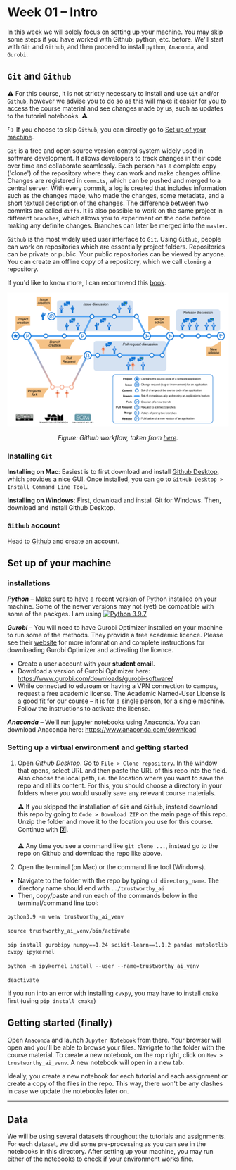 # Week 01 – Intro

In this week we will solely focus on setting up your machine. You may skip some steps if you have worked with Github, python, etc. before. We'll start with `Git` and `Github`, and then proceed to install `python`, `Anaconda`, and `Gurobi`.

## `Git` and `Github`

:warning: For this course, it is not strictly necessary to install and use `Git` and/or `Github`, however we advise you to do so as this will make it easier for you to access the course material and see changes made by us, such as updates to the tutorial notebooks. :warning:

:arrow_right_hook: If you choose to skip `Github`, you can directly go to [Set up of your machine](https://github.com/tabearoeber/trustworthy_ai/tree/main/01_intro#Set-up-of-your-machine).

`Git` is a free and open source version control system widely used in software development. It allows developers to track changes in their code over time and collaborate seamlessly. Each person has a complete copy ('clone') of the repository where they can work and make changes offline. Changes are registered in `commits`, which can be pushed and merged to a central server. With every commit, a log is created that includes information such as the changes made, who made the changes, some metadata, and a short textual description of the changes. The difference between two commits are called `diffs`. It is also possible to work on the same project in different `branches`, which allows you to experiment on the code before making any definite changes. Branches can later be merged into the `master`.

`Github` is the most widely used user interface to `Git`. Using `Github`, people can work on repositories which are essentially project folders. Repositories can be private or public. Your public repositories can be viewed by anyone. You can create an offline copy of a repository, which we call `cloning` a repository.

If you'd like to know more, I can recommend this [book](https://git-scm.com/book/en/v2).

<p align="center">
   <img src="../img/github-process-english.png" width="700">
</p>
<p align="center">
    <em>Figure: Github workflow, taken from <a href="https://livablesoftware.com/development-process-in-github-basic-infographic/">here</a>.</em>
</p>

### Installing `Git`

**Installing on Mac**: Easiest is to first download and install [Github Desktop](https://desktop.github.com), which provides a nice GUI. Once installed, you can go to `GitHub Desktop > Install Command Line Tool`. 

**Installing on Windows**: First, download and install Git for Windows. Then, download and install Github Desktop. 

### `Github` account

Head to [Github](https://github.com) and create an account.


## Set up of your machine 

### installations

***Python*** – 
Make sure to have a recent version of Python installed on your machine. Some of the newer versions may not (yet) be compatible with some of the packges. I am using [![Python 3.9.7](https://img.shields.io/badge/Python-3.9.7-green.svg)](https://www.python.org/downloads/release/python-383/)

***Gurobi*** –
You will need to have Gurobi Optimizer installed on your machine to run some of the methods. They provide a free academic licence. Please see their [website](https://www.gurobi.com/downloads/) for more information and complete instructions for downloading Gurobi Optimizer and activating the licence.
- Create a user account with your **student email**.
- Download a version of Gurobi Optimizer here: https://www.gurobi.com/downloads/gurobi-software/
- While connected to eduroam or having a VPN connection to campus, request a free academic license. The Academic Named-User License is a good fit for our course – it is for a single person, for a single machine. Follow the instructions to activate the license.

***Anaconda*** – 
We'll run jupyter notebooks using Anaconda. You can download Anaconda here: https://www.anaconda.com/download 

### Setting up a virtual environment and getting started

1. Open _Github Desktop_. Go to `File > Clone repository`. In the window that opens, select URL and then paste the URL of this repo into the field. Also choose the local path, i.e. the location where you want to save the repo and all its content. For this, you should choose a directory in your folders where you would usually save any relevant course materials.

   :warning: If you skipped the installation of `Git` and `Github`, instead download this repo by going to `Code > Download ZIP` on the main page of this repo. Unzip the folder and move it to the location you use for this course. Continue with :two:.
   
   :warning: Any time you see a command like `git clone ...`, instead go to the repo on Github and download the repo like above.

3. Open the terminal (on Mac) or the command line tool (Windows). 

- Navigate to the folder with the repo by typing `cd directory_name`. The directory name should end with `../trustworthy_ai`
- Then, copy/paste and run each of the commands below in the terminal/command line tool:

```
python3.9 -m venv trustworthy_ai_venv

source trustworthy_ai_venv/bin/activate

pip install gurobipy numpy==1.24 scikit-learn==1.1.2 pandas matplotlib cvxpy ipykernel

python -m ipykernel install --user --name=trustworthy_ai_venv

deactivate
```

If you run into an error with installing `cvxpy`, you may have to install `cmake` first (using `pip install cmake`)

## Getting started (finally)

Open `Anaconda` and launch `Jupyter Notebook` from there. Your browser will open and you'll be able to browse your files. Navigate to the folder with the course material. To create a new notebook, on the rop right, click on `New > trustworthy_ai_venv`. A new notebook will open in a new tab. 

Ideally, you create a new notebook for each tutorial and each assignment or create a copy of the files in the repo. This way, there won't be any clashes in case we update the notebooks later on.

---

## Data

We will be using several datasets throughout the tutorials and assignments. For each dataset, we did some pre-processing as you can see in the notebooks in this directory. After setting up your machine, you may run either of the notebooks to check if your environment works fine.


